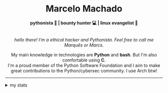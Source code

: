 <h1 align="center"> Marcelo Machado </h1> <!-- <img src="https://tryhackme-badges.s3.amazonaws.com/mmaachado.png" alt="TryHackMe"> -->
    
<div align="center">
<b>pythonista 🐍 | bounty hunter 💻 | linux evangelist 🐧</b>
<br>
<br>

<i>hello there! I'm a ethical hacker and Pythonista. Feel free to call me Marquês or Marcs.</i>

<p>

My main knowledge in technologies are **Python** and **bash**. But I'm also comfortable using **C**. <br/>
I'm a proud member of the Python Software Foundation and I aim to make great contributions to the Python/cybersec community. I use Arch btw!
</p>

</div>

---

<details closed>    
<summary>my stats</summary>

<!--START_SECTION:waka-->
**I'm an Early 🐤** 

```text
🌞 Morning    47 commits     ███░░░░░░░░░░░░░░░░░░░░░░   15.26% 
🌆 Daytime    118 commits    █████████░░░░░░░░░░░░░░░░   38.31% 
🌃 Evening    132 commits    ██████████░░░░░░░░░░░░░░░   42.86% 
🌙 Night      11 commits     █░░░░░░░░░░░░░░░░░░░░░░░░   3.57%

```


📊 **This Week I Spent My Time On** 

```text
⌚︎ Time Zone: America/Sao_Paulo

💬 Programming Languages: 
Markdown                 4 hrs 36 mins       █████████████████░░░░░░░░   71.24% 
YAML                     58 mins             ███░░░░░░░░░░░░░░░░░░░░░░   14.97% 
XML                      23 mins             █░░░░░░░░░░░░░░░░░░░░░░░░   6.13% 
Python                   15 mins             █░░░░░░░░░░░░░░░░░░░░░░░░   4.07% 
Other                    5 mins              ░░░░░░░░░░░░░░░░░░░░░░░░░   1.49%

🔥 Editors: 
Obsidian                 4 hrs 27 mins       █████████████████░░░░░░░░   68.92% 
VS Code                  2 hrs               ███████░░░░░░░░░░░░░░░░░░   31.08%

💻 Operating System: 
Windows                  6 hrs 5 mins        ███████████████████████░░   94.17% 
Linux                    22 mins             █░░░░░░░░░░░░░░░░░░░░░░░░   5.83%

```


 Last Updated on 01/06/2025
<!--END_SECTION:waka-->

<!-- <div>
        <a target="_blank" rel="noopener noreferrer" href="https://github.com/mmaachado?tab=repositories"><img src="https://github-readme-stats.vercel.app/api/top-langs/?username=mmaachado&hide=html,css,swift,ruby&langs_count=6&hide_border=true&layout=compact&show_icons=true&line_height=10&theme=transparent&title_color=4a86d1&custom_title=favourite%20languages"
       alt="most used languages" align="right"></a>
     <a target="_blank" rel="noopener noreferrer" href="https://wakatime.com/@mmachado"><img width="400rem" src="https://github-readme-stats.vercel.app/api/wakatime?username=mmachado&theme=transparent&hide_border=true&hide=markdown,html,css,text,other,yaml,json,prolog,dart,docker,xml,gitconfig,TSQL&hide_title=true&line_height=50&langs_count=4&layout=default" alt="wakatime stats" align="left" /></a> 
        

</div>

 <img src="https://raw.githubusercontent.com/MicaelliMedeiros/micaellimedeiros/master/image/computer-illustration.png" min-width="400px" max-width="400px" width="400px" align="right" alt="computer-illustration.png"> -->
<!-- [![Buy me a coffee](https://img.shields.io/badge/Buy%20Me%20a%20Coffee-ffdd00?style=for-the-badge&logo=buy-me-a-coffee&logoColor=black)](https://www.buymeacoffee.com/anticodingclub) -->

</details>
